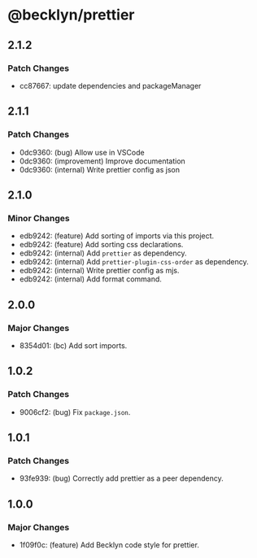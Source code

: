 # @becklyn/prettier

## 2.1.2

### Patch Changes

- cc87667: update dependencies and packageManager

## 2.1.1

### Patch Changes

- 0dc9360: (bug) Allow use in VSCode
- 0dc9360: (improvement) Improve documentation
- 0dc9360: (internal) Write prettier config as json

## 2.1.0

### Minor Changes

- edb9242: (feature) Add sorting of imports via this project.
- edb9242: (feature) Add sorting css declarations.
- edb9242: (internal) Add `prettier` as dependency.
- edb9242: (internal) Add `prettier-plugin-css-order` as dependency.
- edb9242: (internal) Write prettier config as mjs.
- edb9242: (internal) Add format command.

## 2.0.0

### Major Changes

- 8354d01: (bc) Add sort imports.

## 1.0.2

### Patch Changes

- 9006cf2: (bug) Fix `package.json`.

## 1.0.1

### Patch Changes

- 93fe939: (bug) Correctly add prettier as a peer dependency.

## 1.0.0

### Major Changes

- 1f09f0c: (feature) Add Becklyn code style for prettier.
